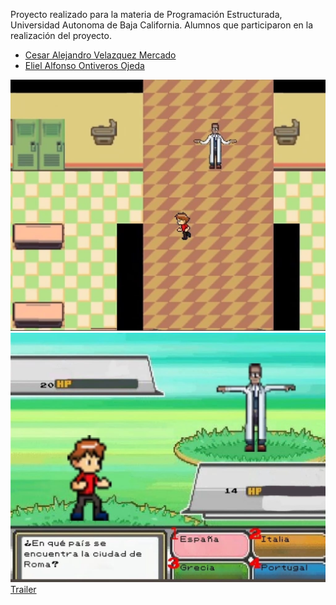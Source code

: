 Proyecto realizado para la materia de Programación Estructurada, Universidad Autonoma de Baja California.
Alumnos que participaron en la realización del proyecto.
- [Cesar Alejandro Velazquez Mercado](https://github.com/ConnyB1)
- [Eliel Alfonso Ontiveros Ojeda](https://github.com/Eliel-Ontiveros)

![ScreenShot1](ScreenShot1.jpg)
![ScreenShot2](ScreenShot2.jpg)
[Trailer](https://youtu.be/aYVb1XfW1jg?si=6NVapKQPyafnNPD3 "Trailer para juego TriviaMon")
